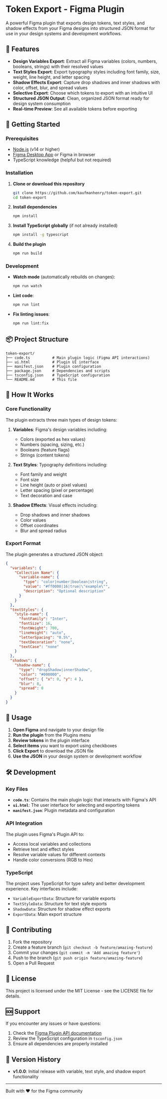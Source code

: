 # Token Export - Figma Plugin

A powerful Figma plugin that exports design tokens, text styles, and shadow effects from your Figma designs into structured JSON format for use in your design systems and development workflows.

## 🎯 Features

- **Design Variables Export**: Extract all Figma variables (colors, numbers, booleans, strings) with their resolved values
- **Text Styles Export**: Export typography styles including font family, size, weight, line height, and letter spacing
- **Shadow Effects Export**: Capture drop shadows and inner shadows with color, offset, blur, and spread values
- **Selective Export**: Choose which tokens to export with an intuitive UI
- **Structured JSON Output**: Clean, organized JSON format ready for design system consumption
- **Real-time Preview**: See all available tokens before exporting

## 🚀 Getting Started

### Prerequisites

- [Node.js](https://nodejs.org/) (v14 or higher)
- [Figma Desktop App](https://www.figma.com/downloads/) or Figma in browser
- TypeScript knowledge (helpful but not required)

### Installation

1. **Clone or download this repository**
   ```bash
   git clone https://github.com/kaufmanhenry/token-export.git
   cd token-export
   ```

2. **Install dependencies**
   ```bash
   npm install
   ```

3. **Install TypeScript globally** (if not already installed)
   ```bash
   npm install -g typescript
   ```

4. **Build the plugin**
   ```bash
   npm run build
   ```

### Development

- **Watch mode** (automatically rebuilds on changes):
  ```bash
  npm run watch
  ```

- **Lint code**:
  ```bash
  npm run lint
  ```

- **Fix linting issues**:
  ```bash
  npm run lint:fix
  ```

## 📦 Project Structure

```
token-export/
├── code.ts          # Main plugin logic (Figma API interactions)
├── ui.html          # Plugin UI interface
├── manifest.json    # Plugin configuration
├── package.json     # Dependencies and scripts
├── tsconfig.json    # TypeScript configuration
└── README.md        # This file
```

## 🔧 How It Works

### Core Functionality

The plugin extracts three main types of design tokens:

1. **Variables**: Figma's design variables including:
   - Colors (exported as hex values)
   - Numbers (spacing, sizing, etc.)
   - Booleans (feature flags)
   - Strings (content tokens)

2. **Text Styles**: Typography definitions including:
   - Font family and weight
   - Font size
   - Line height (auto or pixel values)
   - Letter spacing (pixel or percentage)
   - Text decoration and case

3. **Shadow Effects**: Visual effects including:
   - Drop shadows and inner shadows
   - Color values
   - Offset coordinates
   - Blur and spread radius

### Export Format

The plugin generates a structured JSON object:

```json
{
  "variables": {
    "Collection Name": {
      "variable-name": {
        "type": "color|number|boolean|string",
        "value": "#ff0000|16|true|\"example\"",
        "description": "Optional description"
      }
    }
  },
  "textStyles": {
    "style-name": {
      "fontFamily": "Inter",
      "fontSize": 16,
      "fontWeight": 700,
      "lineHeight": "auto",
      "letterSpacing": "0.5%",
      "textDecoration": "none",
      "textCase": "none"
    }
  },
  "shadows": {
    "shadow-name": {
      "type": "dropShadow|innerShadow",
      "color": "#000000",
      "offset": { "x": 0, "y": 4 },
      "blur": 8,
      "spread": 0
    }
  }
}
```

## 🎨 Usage

1. **Open Figma** and navigate to your design file
2. **Run the plugin** from the Plugins menu
3. **Review tokens** in the plugin interface
4. **Select items** you want to export using checkboxes
5. **Click Export** to download the JSON file
6. **Use the JSON** in your design system or development workflow

## 🛠️ Development

### Key Files

- **`code.ts`**: Contains the main plugin logic that interacts with Figma's API
- **`ui.html`**: The user interface for selecting and exporting tokens
- **`manifest.json`**: Plugin metadata and configuration

### API Integration

The plugin uses Figma's Plugin API to:
- Access local variables and collections
- Retrieve text and effect styles
- Resolve variable values for different contexts
- Handle color conversions (RGB to Hex)

### TypeScript

The project uses TypeScript for type safety and better development experience. Key interfaces include:
- `VariableExportData`: Structure for variable exports
- `TextStyleData`: Structure for text style exports
- `ShadowData`: Structure for shadow effect exports
- `ExportData`: Main export structure

## 🤝 Contributing

1. Fork the repository
2. Create a feature branch (`git checkout -b feature/amazing-feature`)
3. Commit your changes (`git commit -m 'Add amazing feature'`)
4. Push to the branch (`git push origin feature/amazing-feature`)
5. Open a Pull Request

## 📝 License

This project is licensed under the MIT License - see the LICENSE file for details.

## 🆘 Support

If you encounter any issues or have questions:
1. Check the [Figma Plugin API documentation](https://www.figma.com/plugin-docs/)
2. Review the TypeScript configuration in `tsconfig.json`
3. Ensure all dependencies are properly installed

## 🔄 Version History

- **v1.0.0**: Initial release with variable, text style, and shadow export functionality

---

Built with ❤️ for the Figma community
